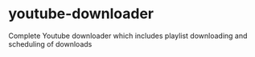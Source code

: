youtube-downloader
==================

Complete Youtube downloader which includes playlist downloading and scheduling of downloads
